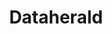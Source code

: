 ---
blog: https://medium.com/dataherald
facebook: https://facebook.com/dataherald
git: https://github.com/Dataherald/dataherald
instagram: https://instagram.com/dataheraldco
linkedin: https://linkedin.com/company/dataherald
logohandle: dataherald
sort: dataherald
title: Dataherald
twitter: https://x.com/DataheraldCo
website: https://www.dataherald.com/
---